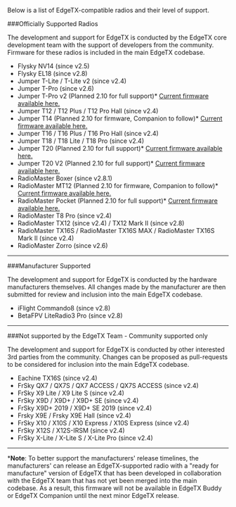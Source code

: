 
Below is a list of EdgeTX-compatible radios and their level of support.

###Officially Supported Radios

The development and support for EdgeTX is conducted by the EdgeTX core development team with the support of developers from the community. Firmware for these radios is included in the main EdgeTX codebase.

* Flysky NV14 (since v2.5)
* Flysky EL18 (since v2.8)
* Jumper T-Lite / T-Lite v2 (since v2.4)
* Jumper T-Pro (since v2.6)
* Jumper T-Pro v2 (Planned 2.10 for full support)* [Current firmware available here.](https://github.com/EdgeTX/edgetx.github.io/blob/master/downloads/TPROV2-PROD-09-07-23.bin?raw=true)
* Jumper T12 / T12 Plus / T12 Pro Hall (since v2.4)
* Jumper T14 (Planned 2.10 for firmware, Companion to follow)* [Current firmware available here.](https://github.com/EdgeTX/edgetx.github.io/raw/master/downloads/T14-PROD-080324.bin)
* Jumper T16 / T16 Plus / T16 Pro Hall (since v2.4)
* Jumper T18 / T18 Lite / T18 Pro (since v2.4)
* Jumper T20 (Planned 2.10 for full support)* [Current firmware available here.](https://github.com/EdgeTX/edgetx.github.io/blob/master/downloads/T20-PROD-09-07-23.bin?raw=true)
* Jumper T20 V2 (Planned 2.10 for full support)* [Current firmware available here.](https://github.com/EdgeTX/edgetx.github.io/raw/master/downloads/T20V2-PROD-270224.bin)
* RadioMaster Boxer (since v2.8.1)
* RadioMaster MT12 (Planned 2.10 for firmware, Companion to follow)* [Current firmware available here.](https://github.com/EdgeTX/edgetx.github.io/blob/master/downloads/MT12-PROD-28-10.bin?raw=true)
* RadioMaster Pocket (Planned 2.10 for full support)* [Current firmware available here.](https://github.com/EdgeTX/edgetx.github.io/blob/master/downloads/POCKET-PROD-01-09-23.bin?raw=true)
* RadioMaster T8 Pro (since v2.4)
* RadioMaster TX12 (since v2.4) / TX12 Mark II (since v2.8)
* RadioMaster TX16S / RadioMaster TX16S MAX / RadioMaster TX16S Mark II (since v2.4)
* RadioMaster Zorro (since v2.6)

---

###Manufacturer Supported
 
The development and support for EdgeTX is conducted by the hardware manufacturers themselves. All changes made by the manufacturer are then submitted for review and inclusion into the main EdgeTX codebase.

* iFlight Commando8 (since v2.8)
* BetaFPV LiteRadio3 Pro (since v2.8)

---

###Not supported by the EdgeTX Team - Community supported only

The development and support for EdgeTX is conducted by other interested 3rd parties from the community. Changes can be proposed as pull-requests to be considered for inclusion into the main EdgeTX codebase.

* Eachine TX16S (since v2.4)
* FrSky QX7 / QX7S / QX7 ACCESS / QX7S ACCESS (since v2.4)
* FrSky X9 Lite / X9 Lite S (since v2.4)
* FrSky X9D / X9D+ / X9D+ SE (since v2.4)
* FrSky X9D+ 2019 / X9D+ SE 2019  (since v2.4)
* Frsky X9E / Frsky X9E Hall (since v2.4)
* FrSky X10 / X10S / X10 Express / X10S Express (since v2.4)
* FrSky X12S / X12S-IRSM (since v2.4)
* FrSky X-Lite / X-Lite S / X-Lite Pro (since v2.4)

---
***Note**: To better support the manufacturers' release timelines, the manufacturers' can release an EdgeTX-supported radio with a "ready for manufacture" version of EdgeTX that has been developed in collaboration with the EdgeTX team that has not yet been merged into the main codebase. As a result, this firmware will not be available in EdgeTX Buddy or EdgeTX Companion until the next minor EdgeTX release. 
